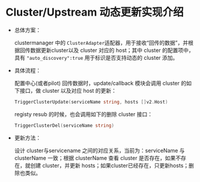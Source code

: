 # Cluster/Upstream 动态更新实现介绍

+ 总体方案：

  clustermanager 中的 `ClusterAdapter`适配器，用于接收“回传的数据”，并根据回传数据更新cluster以及 cluster 对应的 host；其中 cluster 的配置项中，具有  `"auto_discovery":true` 用于标识是否支持动态的 cluster 添加。

+ 具体流程：

  配置中心(或者pilot) 回传数据时，update/callback 模块会调用 cluster 的如下接口，做 cluster 以及对应 host 的更新：

	```go
	TriggerClusterUpdate(serviceName string, hosts []v2.Host) 
	```

	registy resub 的时候，也会调用如下的删除 cluster 接口：

	```go
	TriggerClusterDel(serviceName string)
	```
	
+ 更新方法：

  设计 cluster与servicename 之间的对应关系，当前为：serviceName 与 clusterName 一致；根据 clusterName 查看 cluster 是否存在，如果不存在，就创建 cluster，并更新 hosts；如果cluster已经存在，只更新hosts；删除也类似。